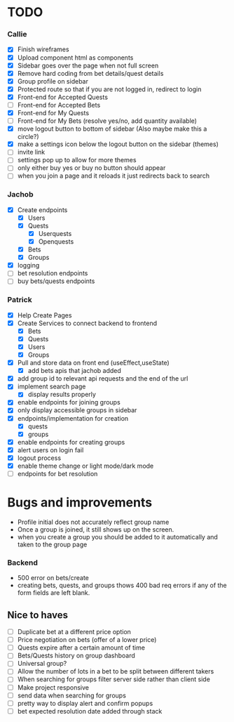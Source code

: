 # TODO
### Callie
- [x] Finish wireframes
- [x] Upload component html as components
- [x] Sidebar goes over the page when not full screen
- [x] Remove hard coding from bet details/quest details
- [x] Group profile on sidebar
- [x] Protected route so that if you are not logged in, redirect to login 
- [x] Front-end for Accepted Quests
- [ ] Front-end for Accepted Bets
- [x] Front-end for My Quests
- [ ] Front-end for My Bets (resolve yes/no, add quantity available)
- [x] move logout button to bottom of sidebar (Also maybe make this a circle?)
- [x] make a settings icon below the logout button on the sidebar (themes)
- [ ] invite link 
- [ ] settings pop up to allow for more themes
- [ ] only either buy yes or buy no button should appear
- [ ] when you join a page and it reloads it just redirects back to search

### Jachob
- [x] Create endpoints
    - [x] Users
    - [x] Quests
        - [x] Userquests
        - [x] Openquests
    - [x] Bets
    - [x] Groups
- [x] logging
- [ ] bet resolution endpoints
- [ ] buy bets/quests endpoints

### Patrick
- [x] Help Create Pages
- [x] Create Services to connect backend to frontend
    - [x] Bets
    - [x] Quests
    - [x] Users
    - [x] Groups
- [x] Pull and store data on front end (useEffect,useState)
    - [x] add bets apis that jachob added
- [x] add group id to relevant api requests and the end of the url
- [x] implement search page
    - [x] display results properly
- [x] enable endpoints for joining groups
- [x] only display accessible groups in sidebar
- [x] endpoints/implementation for creation
    - [x] quests
    - [x] groups
- [x] enable endpoints for creating groups
- [x] alert users on login fail
- [x] logout process
- [x] enable theme change or light mode/dark mode
- [ ] endpoints for bet resolution

# Bugs and improvements
- Profile initial does not accurately reflect group name
- Once a group is joined, it still shows up on the screen.
- when you create a group you should be added to it automatically and taken to the group page
### Backend
- 500 error on bets/create
- creating bets, quests, and groups thows 400 bad req errors if any of the form fields are left blank.

## Nice to haves
- [ ] Duplicate bet at a different price option
- [ ] Price negotiation on bets (offer of a lower price)
- [ ] Quests expire after a certain amount of time
- [ ] Bets/Quests history on group dashboard
- [ ] Universal group?
- [ ] Allow the number of lots in a bet to be split between different takers
- [ ] When searching for groups filter server side rather than client side
- [ ] Make project responsive
- [ ] send data when searching for groups
- [ ] pretty way to display alert and confirm popups
- [ ] bet expected resolution date added through stack